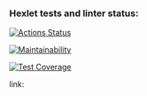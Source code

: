 ### Hexlet tests and linter status:
[![Actions Status](https://github.com/NEK1FEKS/frontend-project-11/workflows/hexlet-check/badge.svg)](https://github.com/NEK1FEKS/frontend-project-11/actions)

[![Maintainability](https://api.codeclimate.com/v1/badges/11e102c828b5b59abee4/maintainability)](https://codeclimate.com/github/NEK1FEKS/frontend-project-11/maintainability)

[![Test Coverage](https://api.codeclimate.com/v1/badges/11e102c828b5b59abee4/test_coverage)](https://codeclimate.com/github/NEK1FEKS/frontend-project-11/test_coverage)

link:
